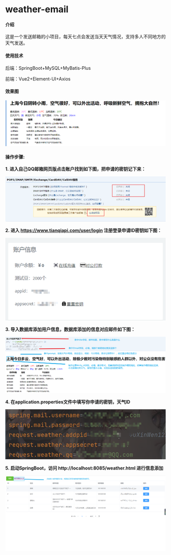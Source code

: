 # weather-email

#### 介绍

这是一个发送邮箱的小项目，每天七点会发送当天天气情况，支持多人不同地方的天气发送。

#### 使用技术
后端：SpringBoot+MySQL+MyBatis-Plus

前端：Vue2+Element-UI+Axios
#### 效果图

<img alt="img.png" src="img.png"/>


####  操作步骤:

**1. 进入自己QQ邮箱网页版点击账户找到如下图，把申请的密钥记下来：**

![img_1.png](img_1.png)

**2. 进入 https://www.tianqiapi.com/user/login 注册登录申请ID密钥如下图：**

![img_2.png](img_2.png)

**3. 导入数据库添加用户信息，数据库添加的信息对应邮件如下图：**

![img_3.png](img_3.png)

**4. 在application.properties文件中填写你申请的密钥，天气ID**

![img_4.png](img_4.png)

**5. 启动SpringBoot，访问 http://localhost:8085/weather.html 进行信息添加**

![img_6.png](img_6.png)
